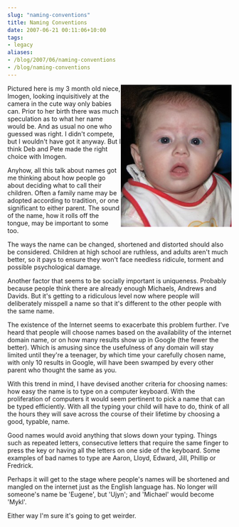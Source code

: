 ```yaml
---
slug: "naming-conventions"
title: Naming Conventions
date: 2007-06-21 00:11:06+10:00
tags:
- legacy
aliases:
- /blog/2007/06/naming-conventions
- /blog/naming-conventions
---
```


<a href="/static/media/images/imogen20070620_big.jpg" title="Click for a bigger version"><img src="/static/media/images/imogen20070620_small.jpg" alt="Imogen Grace Davidson" align="right"></a>

Pictured here is my 3 month old niece, Imogen, looking inquisitively at the camera in the cute way only babies can. Prior to her birth there was much speculation as to what her name would be. And as usual no one who guessed was right. I didn't compete, but I wouldn't have got it anyway. But I think Deb and Pete made the right choice with Imogen.

Anyhow, all this talk about names got me thinking about how people go about deciding what to call their children. Often a family name may be adopted according to tradition, or one significant to either parent. The sound of the name, how it rolls off the tongue, may be important to some too.

The ways the name can be changed, shortened and distorted should also be considered. Children at high school are ruthless, and adults aren't much better, so it pays to ensure they won't face needless ridicule, torment and possible psychological damage.

Another factor that seems to be socially important is uniqueness. Probably because people think there are already enough Michaels, Andrews and Davids. But it's getting to a ridiculous level now where people will deliberately misspell a name so that it's different to the other people with the same name.

The existence of the Internet seems to exacerbate this problem further. I've heard that people will choose names based on the availability of the internet domain name, or on how many results show up in Google (the fewer the better). Which is amusing since the usefulness of any domain will stay limited until they're a teenager, by which time your carefully chosen name, with only 10 results in Google, will have been swamped by every other parent who thought the same as you.

With this trend in mind, I have devised another criteria for choosing names: how easy the name is to type on a computer keyboard. With the proliferation of computers it would seem pertinent to pick a name that can be typed efficiently. With all the typing your child will have to do, think of all the hours they will save across the course of their lifetime by choosing a good, typable, name.

Good names would avoid anything that slows down your typing. Things such as repeated letters, consecutive letters that require the same finger to press the key or having all the letters on one side of the keyboard. Some examples of bad names to type are Aaron, Lloyd, Edward, Jill, Phillip or Fredrick.

Perhaps it will get to the stage where people's names will be shortened and mangled on the internet just as the English language has. No longer will someone's name be 'Eugene', but 'Ujyn'; and 'Michael' would become 'Mykl'.

Either way I'm sure it's going to get weirder.<!--more-->
